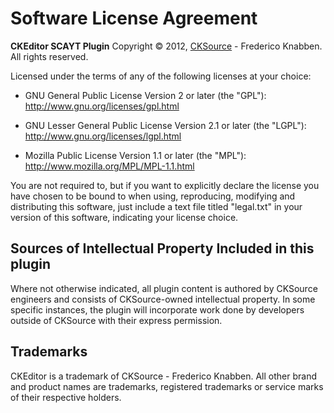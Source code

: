 Software License Agreement
==========================

**CKEditor SCAYT Plugin**
Copyright &copy; 2012, [CKSource](http://cksource.com) - Frederico Knabben. All rights reserved.

Licensed under the terms of any of the following licenses at your choice:

* GNU General Public License Version 2 or later (the "GPL"):
  http://www.gnu.org/licenses/gpl.html

* GNU Lesser General Public License Version 2.1 or later (the "LGPL"):
  http://www.gnu.org/licenses/lgpl.html

* Mozilla Public License Version 1.1 or later (the "MPL"):
  http://www.mozilla.org/MPL/MPL-1.1.html

You are not required to, but if you want to explicitly declare the license you have chosen to be bound to when using, reproducing, modifying
and distributing this software, just include a text file titled "legal.txt" in your version of this software, indicating your license
choice.

Sources of Intellectual Property Included in this plugin
--------------------------------------------------------

Where not otherwise indicated, all plugin content is authored by CKSource engineers and consists of CKSource-owned intellectual property. In
some specific instances, the plugin will incorporate work done by developers outside of CKSource with their express permission.

Trademarks
----------

CKEditor is a trademark of CKSource - Frederico Knabben. All other brand and product names are trademarks, registered trademarks or service
marks of their respective holders.
